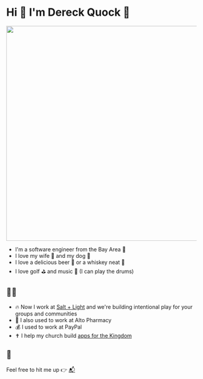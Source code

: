# Hi 👋 I'm Dereck Quock 🍻

<p align="center">
  <img src="https://github.com/dereckquock/dereckquock/assets/1015884/ec252728-abce-4a48-9861-f10a654a37a0" width="568" />
</p>

- I'm a software engineer from the Bay Area 🌉
- I love my wife 💁 and my dog 🐶
- I love a delicious beer 🍺 or a whiskey neat 🥃
- I love golf ⛳ and music 🥁 (I can play the drums)

## 👨‍💻

- 🔥 Now I work at [Salt + Light](https://www.saltandlight.community/) and we're building intentional play for your groups and communities
- 💊 I also used to work at Alto Pharmacy
- 💰 I used to work at PayPal
- ✝ I help my church build [apps for the Kingdom](https://github.com/echo-labs-team/)

## 📝

Feel free to hit me up 👉 [📬](mailto:djquock@gmail.com)
